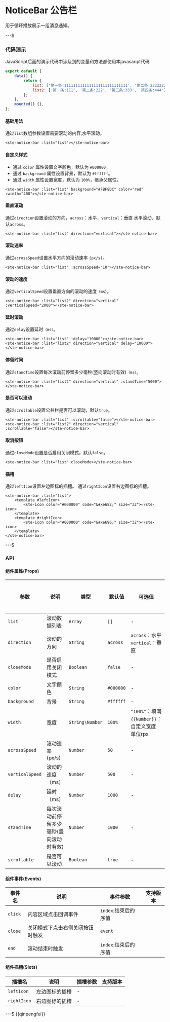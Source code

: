 # NoticeBar 公告栏

用于循环播放展示一组消息通知。

---$

### 代码演示
JavaScript后面的演示代码中涉及到的变量和方法都使用本javasaript代码
```javascript
export default {
	data() {
		return {
			list: ['第一条:1111111111111111111111111111', '第二条:2222222222222222222222', '第三条:3333333333333'],
			list2: ['第一条:111', '第二条:222', '第三条:333', '第四条:444'],
		};
	},
	mounted() {},
};
```

#### 基础用法
通过`list`数组参数设置需要滚动的内容,水平滚动。
```
<ste-notice-bar :list="list"></ste-notice-bar>
```

#### 自定义样式
- 通过 `color` 属性设置文字颜色，默认为 `#000000`。 
- 通过 `background` 属性设置背景，默认为 `#ffffff`。 
- 通过 `width` 属性设置宽度，默认为 `100%`，继承父属性。 
```
<ste-notice-bar :list="list" background="#FBF8DC" color="red" :width="400"></ste-notice-bar>
```

#### 垂直滚动
通过`direction`设置滚动的方向，`across`：水平，`vertical`：垂直 水平滚动、默认`across`。
```
<ste-notice-bar :list="list" direction="vertical"></ste-notice-bar>
```

#### 滚动速率
通过`acrossSpeed`设置水平方向的滚动速率 `(px/s)`。
```
<ste-notice-bar :list="list" :acrossSpeed="10"></ste-notice-bar>
```

#### 滚动的速度
通过`verticalSpeed`设置垂直方向的滚动的速度`（ms）`。
```
<ste-notice-bar :list="list2" direction="vertical" :verticalSpeed="2000"></ste-notice-bar>
```

#### 延时滚动
通过`delay`设置延时`（ms）`。
```
<ste-notice-bar :list="list" :delay="10000"></ste-notice-bar>
<ste-notice-bar :list="list2" direction="vertical" delay="10000"></ste-notice-bar>
```

#### 停留时间
通过`standTime`设置每次滚动前停留多少毫秒(竖向滚动时有效)`（ms）`。
```
<ste-notice-bar :list="list2" direction="vertical" :standTime="5000"></ste-notice-bar>
```

#### 是否可以滚动
通过`scrollable`设置公共栏是否可以滚动，默认`true`。
```
<ste-notice-bar :list="list" :scrollable="false"></ste-notice-bar>
<ste-notice-bar :list="list2" direction="vertical" :scrollable="false"></ste-notice-bar>
```

#### 取消按钮
通过`closeMode`设置是否启用关闭模式，默认`false`。
```
<ste-notice-bar :list="list" closeMode></ste-notice-bar>
```

#### 插槽
通过`leftIcon`设置左边图标的插槽。
通过`rightIcon`设置右边图标的插槽。
```
<ste-notice-bar :list="list">
	<template #leftIcon>
		<ste-icon color="#000000" code="&#xe682;" size="32"></ste-icon>
	</template>
	<template #rightIcon>
		<ste-icon color="#000000" code="&#xe696;" size="32"></ste-icon>
	</template>
</ste-notice-bar>
```


---$
### API
#### 组件属性(Props)

| 参数				| 说明								| 类型				| 默认值		| 可选值												| 支持版本	|
| ---				| ---								| ---				| ---		| ---												| ---		|
| `list`			| 滚动数据列表						| `Array`			| `[]`		| -													| -			|
| `direction`		| 滚动的方向							| `String`			| `across`	| `across`：水平<br/>`vertical`：垂直					| -			|
| `closeMode`		| 是否启用关闭模式					| `Boolean`			| `false`	| -													| -			|
| `color`			| 文字颜色							| `String`			| `#000000`	| -													| -			|
| `background`		| 背景								| `String`			| `#ffffff`	| -													| -			|
| `width`			| 宽度								| `String\Number`	| `100%`	| `"100%"`：填满<br/>`{{Number}}`：自定义宽度 单位rpx	| -			|
| `acrossSpeed`		| 滚动速率 (px/s)					| `Number`			| `50`		| -													| -			|
| `verticalSpeed`	| 滚动的速度（ms）					| `Number`			| `500`		| -													| -			|
| `delay`			| 延时（ms）							| `Number`			| `1000`	| -													| -			|
| `standTime`		| 每次滚动前停留多少毫秒(竖向滚动时有效)	| `Number`			| `1000`	| -													| -			|
| `scrollable`		| 是否可以滚动						| `Boolean`			| `true`	| -													| -			|

#### 组件事件(Events)

|事件名		|说明							|	事件参数			|支持版本	|
|---		|---							|---				|---		|
| `click`	| 内容区域点击回调事件				|`index`:结束后的序值	|			|
| `close`	| 关闭模式下点击右侧关闭按钮时触发	|`event`			|			|
| `end`		| 滚动结束时触发					|`index`:结束后的序值	|			|

#### 组件插槽(Slots)

|插槽名		|说明			|插槽参数	|支持版本	|
|---		|---			|---		|---		|
|`leftIcon`	|左边图标的插槽	|-			|			|
|`rightIcon`|右边图标的插槽	|-			|			|


---$
{{qinpengfei}}